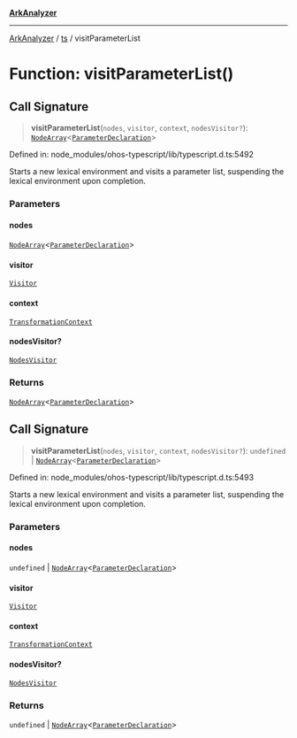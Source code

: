[**ArkAnalyzer**](../../../../README.md)

***

[ArkAnalyzer](../../../../globals.md) / [ts](../README.md) / visitParameterList

# Function: visitParameterList()

## Call Signature

> **visitParameterList**(`nodes`, `visitor`, `context`, `nodesVisitor?`): [`NodeArray`](../interfaces/NodeArray.md)\<[`ParameterDeclaration`](../interfaces/ParameterDeclaration.md)\>

Defined in: node\_modules/ohos-typescript/lib/typescript.d.ts:5492

Starts a new lexical environment and visits a parameter list, suspending the lexical
environment upon completion.

### Parameters

#### nodes

[`NodeArray`](../interfaces/NodeArray.md)\<[`ParameterDeclaration`](../interfaces/ParameterDeclaration.md)\>

#### visitor

[`Visitor`](../type-aliases/Visitor.md)

#### context

[`TransformationContext`](../interfaces/TransformationContext.md)

#### nodesVisitor?

[`NodesVisitor`](../interfaces/NodesVisitor.md)

### Returns

[`NodeArray`](../interfaces/NodeArray.md)\<[`ParameterDeclaration`](../interfaces/ParameterDeclaration.md)\>

## Call Signature

> **visitParameterList**(`nodes`, `visitor`, `context`, `nodesVisitor?`): `undefined` \| [`NodeArray`](../interfaces/NodeArray.md)\<[`ParameterDeclaration`](../interfaces/ParameterDeclaration.md)\>

Defined in: node\_modules/ohos-typescript/lib/typescript.d.ts:5493

Starts a new lexical environment and visits a parameter list, suspending the lexical
environment upon completion.

### Parameters

#### nodes

`undefined` | [`NodeArray`](../interfaces/NodeArray.md)\<[`ParameterDeclaration`](../interfaces/ParameterDeclaration.md)\>

#### visitor

[`Visitor`](../type-aliases/Visitor.md)

#### context

[`TransformationContext`](../interfaces/TransformationContext.md)

#### nodesVisitor?

[`NodesVisitor`](../interfaces/NodesVisitor.md)

### Returns

`undefined` \| [`NodeArray`](../interfaces/NodeArray.md)\<[`ParameterDeclaration`](../interfaces/ParameterDeclaration.md)\>
